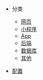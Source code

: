 <!--
 * @version: 1.0.0
 * @Date: 2019-06-21 11:05:37
 * @LastEditTime: 2019-09-26 11:56:26
 -->
* 分类
  * [网页](view/web/web.md)
  * [小程序](view/mini/wxmini.md)
  * [App](view/App/App.md)
  * [后端](view/backend/backend.md)
  * [数据库](view/database/database.md)
  * [其他](view/else/else.md)

* [配置](view/config/config.md)